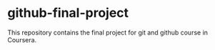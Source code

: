 # github-final-project
This repository contains the final project for git and github course in Coursera.
